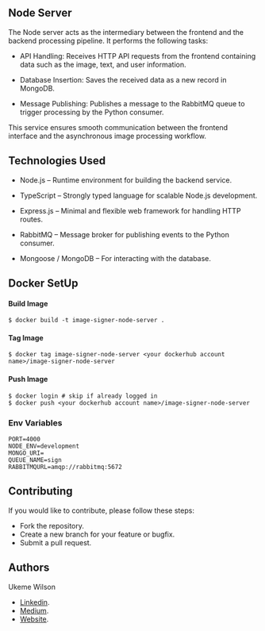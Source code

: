 ## Node Server
The Node server acts as the intermediary between the frontend and the backend processing pipeline. It performs the following tasks:

* API Handling: Receives HTTP API requests from the frontend containing data such as the image, text, and user information.

* Database Insertion: Saves the received data as a new record in MongoDB.

* Message Publishing: Publishes a message to the RabbitMQ queue to trigger processing by the Python consumer.

This service ensures smooth communication between the frontend interface and the asynchronous image processing workflow.

## Technologies Used
* Node.js – Runtime environment for building the backend service.

* TypeScript – Strongly typed language for scalable Node.js development.

* Express.js – Minimal and flexible web framework for handling HTTP routes.

* RabbitMQ – Message broker for publishing events to the Python consumer.

* Mongoose / MongoDB – For interacting with the database.


## Docker SetUp

#### Build Image
```
$ docker build -t image-signer-node-server . 
```

#### Tag Image
```
$ docker tag image-signer-node-server <your dockerhub account name>/image-signer-node-server
```

#### Push Image
```
$ docker login # skip if already logged in
$ docker push <your dockerhub account name>/image-signer-node-server
```

### Env Variables
```
PORT=4000
NODE_ENV=development
MONGO_URI=
QUEUE_NAME=sign
RABBITMQURL=amqp://rabbitmq:5672
```

## Contributing

If you would like to contribute, please follow these steps:

- Fork the repository.
- Create a new branch for your feature or bugfix.
- Submit a pull request.

## Authors

Ukeme Wilson

- <a href="https://www.linkedin.com/in/ukeme-wilson-4825a383/">Linkedin</a>.
- <a href="https://medium.com/@ukemeboswilson">Medium</a>.
- <a href="https://www.ukemewilson.sbs/">Website</a>.

